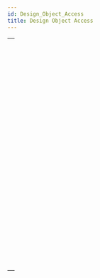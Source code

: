 ```yaml
---
id: Design_Object_Access
title: Design Object Access
---
```


|                                                                                                                               |
| ----------------------------------------------------------------------------------------------------------------------------- |
| [<!-- INCLUDE #_command_.Current method path.Syntax -->](../../commands-legacy/current-method-path.md)<br/>                   |
| [<!-- INCLUDE #_command_.FORM EDIT.Syntax -->](../../commands/form-edit.md)<br/>                                              |
| [<!-- INCLUDE #_command_.FORM GET NAMES.Syntax -->](../../commands-legacy/form-get-names.md)<br/>                             |
| [<!-- INCLUDE #_command_.METHOD Get attribute.Syntax -->](../../commands-legacy/method-get-attribute.md)<br/>                 |
| [<!-- INCLUDE #_command_.METHOD GET ATTRIBUTES.Syntax -->](../../commands-legacy/method-get-attributes.md)<br/>               |
| [<!-- INCLUDE #_command_.METHOD GET CODE.Syntax -->](../../commands-legacy/method-get-code.md)<br/>                           |
| [<!-- INCLUDE #_command_.METHOD GET COMMENTS.Syntax -->](../../commands-legacy/method-get-comments.md)<br/>                   |
| [<!-- INCLUDE #_command_.METHOD GET FOLDERS.Syntax -->](../../commands-legacy/method-get-folders.md)<br/>                     |
| [<!-- INCLUDE #_command_.METHOD GET MODIFICATION DATE.Syntax -->](../../commands-legacy/method-get-modification-date.md)<br/> |
| [<!-- INCLUDE #_command_.METHOD GET NAMES.Syntax -->](../../commands-legacy/method-get-names.md)<br/>                         |
| [<!-- INCLUDE #_command_.METHOD Get path.Syntax -->](../../commands-legacy/method-get-path.md)<br/>                           |
| [<!-- INCLUDE #_command_.METHOD GET PATHS.Syntax -->](../../commands-legacy/method-get-paths.md)<br/>                         |
| [<!-- INCLUDE #_command_.METHOD GET PATHS FORM.Syntax -->](../../commands-legacy/method-get-paths-form.md)<br/>               |
| [<!-- INCLUDE #_command_.METHOD OPEN PATH.Syntax -->](../../commands-legacy/method-open-path.md)<br/>                         |
| [<!-- INCLUDE #_command_.METHOD RESOLVE PATH.Syntax -->](../../commands-legacy/method-resolve-path.md)<br/>                   |
| [<!-- INCLUDE #_command_.METHOD SET ACCESS MODE.Syntax -->](../../commands-legacy/method-set-access-mode.md)<br/>             |
| [<!-- INCLUDE #_command_.METHOD SET ATTRIBUTE.Syntax -->](../../commands-legacy/method-set-attribute.md)<br/>                 |
| [<!-- INCLUDE #_command_.METHOD SET ATTRIBUTES.Syntax -->](../../commands-legacy/method-set-attributes.md)<br/>               |
| [<!-- INCLUDE #_command_.METHOD SET CODE.Syntax -->](../../commands-legacy/method-set-code.md)<br/>                           |
| [<!-- INCLUDE #_command_.METHOD SET COMMENTS.Syntax -->](../../commands-legacy/method-set-comments.md)<br/>                   |
